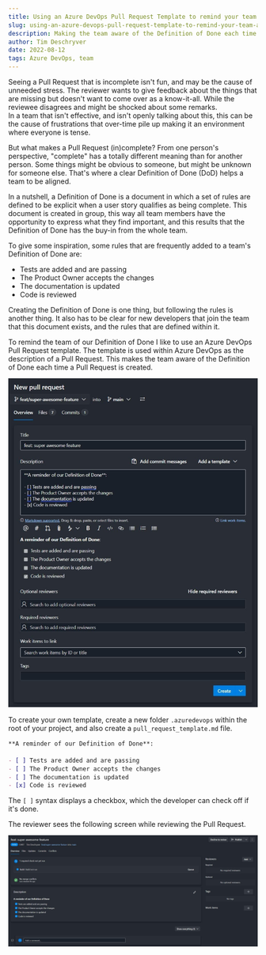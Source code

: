 ```yaml
---
title: Using an Azure DevOps Pull Request Template to remind your team about the Definition of Done
slug: using-an-azure-devops-pull-request-template-to-remind-your-team-about-the-definition-of-done
description: Making the team aware of the Definition of Done each time a Pull Request is created.
author: Tim Deschryver
date: 2022-08-12
tags: Azure DevOps, team
---
```


Seeing a Pull Request that is incomplete isn't fun, and may be the cause of unneeded stress.
The reviewer wants to give feedback about the things that are missing but doesn't want to come over as a know-it-all.
While the reviewee disagrees and might be shocked about some remarks.  
In a team that isn't effective, and isn't openly talking about this, this can be the cause of frustrations that over-time pile up making it an environment where everyone is tense.

But what makes a Pull Request (in)complete?
From one person's perspective, "complete" has a totally different meaning than for another person.
Some things might be obvious to someone, but might be unknown for someone else.
That's where a clear Definition of Done (DoD) helps a team to be aligned.

In a nutshell, a Definition of Done is a document in which a set of rules are defined to be explicit when a user story qualifies as being complete.
This document is created in group, this way all team members have the opportunity to express what they find important, and this results that the Definition of Done has the buy-in from the whole team.

To give some inspiration, some rules that are frequently added to a team's Definition of Done are:

- Tests are added and are passing
- The Product Owner accepts the changes
- The documentation is updated
- Code is reviewed

Creating the Definition of Done is one thing, but following the rules is another thing.
It also has to be clear for new developers that join the team that this document exists, and the rules that are defined within it.

To remind the team of our Definition of Done I like to use an Azure DevOps Pull Request template.
The template is used within Azure DevOps as the description of a Pull Request.
This makes the team aware of the Definition of Done each time a Pull Request is created.

![The template is shown when a Pull Request is created within Azure Devops](./images/template.png)

To create your own template, create a new folder `.azuredevops` within the root of your project, and also create a `pull_request_template.md` file.

```md:.azuredevops/pull_request_template.md
**A reminder of our Definition of Done**:

- [ ] Tests are added and are passing
- [ ] The Product Owner accepts the changes
- [ ] The documentation is updated
- [x] Code is reviewed
```

The `[ ]` syntax displays a checkbox, which the developer can check off if it's done.

The reviewer sees the following screen while reviewing the Pull Request.

![The template is shown when a Pull Request is being reviewed within Azure Devops](./images/template-2.png)

